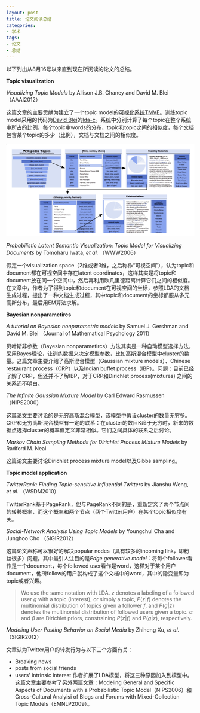 ```yaml
---
layout: post
title: 论文阅读总结
categories: 
- 学术
tags: 
- 论文
- 总结
---
```


以下列出从8月16号以来直到现在所阅读的论文的总结。

**Topic visualization**

*Visualizing Topic Models* by Allison J.B. Chaney and David M. Blei（AAAI2012）

这篇文章的主要贡献为建立了一个topic model的[可视化系统TMVE](http://www.princeton.edu/~achaney/tmve/wiki100k/browse/topic-presence.html)。训练topic model采用的代码为[David Blei](http://www.cs.princeton.edu/~blei/)的[lda-c](http://www.cs.princeton.edu/~blei/lda-c/index.html)。系统中分别计算了每个topic在整个系统中所占的比例，每个topic中words的分布，topic和topic之间的相似度，每个文档包含某个topic的多少（比例），文档与文档之间的相似度。

![Topic Model Visualization](/images/topic-model-visualization.png)

*Probabilistic Latent Semantic Visualization: Topic Model for Visualizing Documents* by Tomoharu Iwata, *et al.* （WWW2006）

假定一个visualization space（2维或者3维，之后称作“可视空间”），认为topic和document都在可视空间中存在latent coordinates，这样其实是将topic和document放在同一个空间中，然后再利用欧几里德距离计算它们之间的相似度。在文章中，作者为了得到topic和document在可视空间的坐标，参照LDA的文档生成过程，提出了一种文档生成过程，其中topic和document的坐标都服从多元高斯分布，最后用EM算法求解。

**Bayesian nonparametircs**

*A tutorial on Bayesian nonparametric models* by Samuel J. Gershman and David M. Blei （Journal of Mathematical Psychology 2011）

贝叶斯非参数（Bayesian nonparametircs）方法其实是一种自动模型选择方法，采用Bayes理论，让训练数据来决定模型参数，比如高斯混合模型中cluster的数量。这篇文章主要介绍了高斯混合模型（Gaussian mixture models）、Chinese restaurant process（CRP）以及Indian buffet process（IBP）。问题：目前已经了解了CRP，但还并不了解IBP，对于CRP和Dirichlet process(mixtures) 之间的关系还不明白。

*The Infinite Gaussian Mixture Model* by Carl Edward Rasmussen （NIPS2000）

这篇论文主要讨论的是无穷高斯混合模型，该模型中假设cluster的数量无穷多。CRP和无穷高斯混合模型有一定的联系：在cluster的数目K趋于无穷时，新来的数据点选择cluster的概率值定义非常相似。它们之间具体的联系之后讨论。

*Markov Chain Sampling Methods for Dirichlet Process Mixture Models* by Radford M. Neal

这篇论文主要讨论Dirichlet process mixture model以及Gibbs sampling。

**Topic model application**

*TwitterRank: Finding Topic-sensitive Influential Twitters* by Jianshu Weng, *et al.* （WSDM2010）

TwitterRank基于PageRank，但与PageRank不同的是，重新定义了两个节点间的转移概率，而这个概率和两个节点（两个Twitter用户）在某个topic相似度有关。

*Social-Network Analysis Using Topic Models* by Youngchul Cha and Junghoo Cho （SIGIR2012）

这篇论文声称可以很好的解决popular nodes（具有较多的incoming link，即粉丝很多）问题。其中最引人注目的是*Edge generative model*：将每个follower看作是一个document，每个followed user看作是word，这样对于某个用户document，他所follow的用户就构成了这个文档中的word，其中的隐变量即为topic或者兴趣。

>We use the same notation with LDA. $z$ denotes a labeling of a followed user $g$ with a topic (interest), or simply a topic, $P(z|f)$ denotes the multinomial distribution of topics given a follower $f$, and $P(g|z)$ denotes the multinomial distribution of followed users given a topic. $\alpha$ and $\beta$ are Dirichlet priors, constraining $P(z|f)$ and $P(g|z)$, respectively.

*Modeling User Posting Behavior on Social Media* by Zhiheng Xu, *et al.*（SIGIR2012）

文章认为Twitter用户的转发行为与以下三个方面有关：
* Breaking news
* posts from social friends
* users' intrinsic interest
作者扩展了LDA模型，将这三种原因加入到模型中。这篇文章主要参考了另外两篇文章：Modeling General and Specific Aspects of Documents with a Probabilistic Topic Model（NIPS2006）和Cross-Cultural Analyisi of Blogs and Forums with Mixed-Collection Topic Models（EMNLP2009）。
